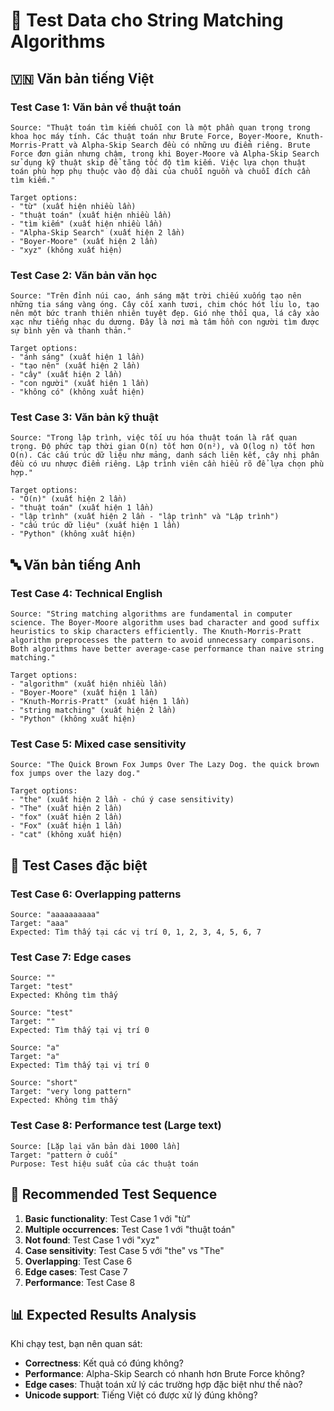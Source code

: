 # 📝 Test Data cho String Matching Algorithms

## 🇻🇳 Văn bản tiếng Việt

### Test Case 1: Văn bản về thuật toán
```
Source: "Thuật toán tìm kiếm chuỗi con là một phần quan trọng trong khoa học máy tính. Các thuật toán như Brute Force, Boyer-Moore, Knuth-Morris-Pratt và Alpha-Skip Search đều có những ưu điểm riêng. Brute Force đơn giản nhưng chậm, trong khi Boyer-Moore và Alpha-Skip Search sử dụng kỹ thuật skip để tăng tốc độ tìm kiếm. Việc lựa chọn thuật toán phù hợp phụ thuộc vào độ dài của chuỗi nguồn và chuỗi đích cần tìm kiếm."

Target options:
- "từ" (xuất hiện nhiều lần)
- "thuật toán" (xuất hiện nhiều lần)
- "tìm kiếm" (xuất hiện nhiều lần)
- "Alpha-Skip Search" (xuất hiện 2 lần)
- "Boyer-Moore" (xuất hiện 2 lần)
- "xyz" (không xuất hiện)
```

### Test Case 2: Văn bản văn học
```
Source: "Trên đỉnh núi cao, ánh sáng mặt trời chiếu xuống tạo nên những tia sáng vàng óng. Cây cối xanh tươi, chim chóc hót líu lo, tạo nên một bức tranh thiên nhiên tuyệt đẹp. Gió nhẹ thổi qua, lá cây xào xạc như tiếng nhạc du dương. Đây là nơi mà tâm hồn con người tìm được sự bình yên và thanh thản."

Target options:
- "ánh sáng" (xuất hiện 1 lần)
- "tạo nên" (xuất hiện 2 lần)
- "cây" (xuất hiện 2 lần)
- "con người" (xuất hiện 1 lần)
- "không có" (không xuất hiện)
```

### Test Case 3: Văn bản kỹ thuật
```
Source: "Trong lập trình, việc tối ưu hóa thuật toán là rất quan trọng. Độ phức tạp thời gian O(n) tốt hơn O(n²), và O(log n) tốt hơn O(n). Các cấu trúc dữ liệu như mảng, danh sách liên kết, cây nhị phân đều có ưu nhược điểm riêng. Lập trình viên cần hiểu rõ để lựa chọn phù hợp."

Target options:
- "O(n)" (xuất hiện 2 lần)
- "thuật toán" (xuất hiện 1 lần)
- "lập trình" (xuất hiện 2 lần - "lập trình" và "Lập trình")
- "cấu trúc dữ liệu" (xuất hiện 1 lần)
- "Python" (không xuất hiện)
```

## 🔤 Văn bản tiếng Anh

### Test Case 4: Technical English
```
Source: "String matching algorithms are fundamental in computer science. The Boyer-Moore algorithm uses bad character and good suffix heuristics to skip characters efficiently. The Knuth-Morris-Pratt algorithm preprocesses the pattern to avoid unnecessary comparisons. Both algorithms have better average-case performance than naive string matching."

Target options:
- "algorithm" (xuất hiện nhiều lần)
- "Boyer-Moore" (xuất hiện 1 lần)
- "Knuth-Morris-Pratt" (xuất hiện 1 lần)
- "string matching" (xuất hiện 2 lần)
- "Python" (không xuất hiện)
```

### Test Case 5: Mixed case sensitivity
```
Source: "The Quick Brown Fox Jumps Over The Lazy Dog. the quick brown fox jumps over the lazy dog."

Target options:
- "the" (xuất hiện 2 lần - chú ý case sensitivity)
- "The" (xuất hiện 2 lần)
- "fox" (xuất hiện 2 lần)
- "Fox" (xuất hiện 1 lần)
- "cat" (không xuất hiện)
```

## 🔢 Test Cases đặc biệt

### Test Case 6: Overlapping patterns
```
Source: "aaaaaaaaaa"
Target: "aaa"
Expected: Tìm thấy tại các vị trí 0, 1, 2, 3, 4, 5, 6, 7
```

### Test Case 7: Edge cases
```
Source: ""
Target: "test"
Expected: Không tìm thấy

Source: "test"
Target: ""
Expected: Tìm thấy tại vị trí 0

Source: "a"
Target: "a"
Expected: Tìm thấy tại vị trí 0

Source: "short"
Target: "very long pattern"
Expected: Không tìm thấy
```

### Test Case 8: Performance test (Large text)
```
Source: [Lặp lại văn bản dài 1000 lần]
Target: "pattern ở cuối"
Purpose: Test hiệu suất của các thuật toán
```

## 🎯 Recommended Test Sequence

1. **Basic functionality**: Test Case 1 với "từ"
2. **Multiple occurrences**: Test Case 1 với "thuật toán"
3. **Not found**: Test Case 1 với "xyz"
4. **Case sensitivity**: Test Case 5 với "the" vs "The"
5. **Overlapping**: Test Case 6
6. **Edge cases**: Test Case 7
7. **Performance**: Test Case 8

## 📊 Expected Results Analysis

Khi chạy test, bạn nên quan sát:
- **Correctness**: Kết quả có đúng không?
- **Performance**: Alpha-Skip Search có nhanh hơn Brute Force không?
- **Edge cases**: Thuật toán xử lý các trường hợp đặc biệt như thế nào?
- **Unicode support**: Tiếng Việt có được xử lý đúng không?
